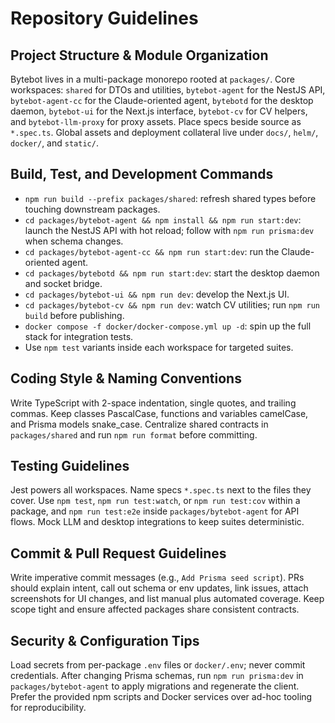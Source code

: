# Repository Guidelines

## Project Structure & Module Organization
Bytebot lives in a multi-package monorepo rooted at `packages/`. Core workspaces: `shared` for DTOs and utilities, `bytebot-agent` for the NestJS API, `bytebot-agent-cc` for the Claude-oriented agent, `bytebotd` for the desktop daemon, `bytebot-ui` for the Next.js interface, `bytebot-cv` for CV helpers, and `bytebot-llm-proxy` for proxy assets. Place specs beside source as `*.spec.ts`. Global assets and deployment collateral live under `docs/`, `helm/`, `docker/`, and `static/`.

## Build, Test, and Development Commands
- `npm run build --prefix packages/shared`: refresh shared types before touching downstream packages.
- `cd packages/bytebot-agent && npm install && npm run start:dev`: launch the NestJS API with hot reload; follow with `npm run prisma:dev` when schema changes.
- `cd packages/bytebot-agent-cc && npm run start:dev`: run the Claude-oriented agent.
- `cd packages/bytebotd && npm run start:dev`: start the desktop daemon and socket bridge.
- `cd packages/bytebot-ui && npm run dev`: develop the Next.js UI.
- `cd packages/bytebot-cv && npm run dev`: watch CV utilities; run `npm run build` before publishing.
- `docker compose -f docker/docker-compose.yml up -d`: spin up the full stack for integration tests.
- Use `npm test` variants inside each workspace for targeted suites.

## Coding Style & Naming Conventions
Write TypeScript with 2-space indentation, single quotes, and trailing commas. Keep classes PascalCase, functions and variables camelCase, and Prisma models snake_case. Centralize shared contracts in `packages/shared` and run `npm run format` before committing.

## Testing Guidelines
Jest powers all workspaces. Name specs `*.spec.ts` next to the files they cover. Use `npm test`, `npm run test:watch`, or `npm run test:cov` within a package, and `npm run test:e2e` inside `packages/bytebot-agent` for API flows. Mock LLM and desktop integrations to keep suites deterministic.

## Commit & Pull Request Guidelines
Write imperative commit messages (e.g., `Add Prisma seed script`). PRs should explain intent, call out schema or env updates, link issues, attach screenshots for UI changes, and list manual plus automated coverage. Keep scope tight and ensure affected packages share consistent contracts.

## Security & Configuration Tips
Load secrets from per-package `.env` files or `docker/.env`; never commit credentials. After changing Prisma schemas, run `npm run prisma:dev` in `packages/bytebot-agent` to apply migrations and regenerate the client. Prefer the provided npm scripts and Docker services over ad-hoc tooling for reproducibility.
